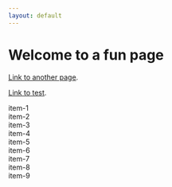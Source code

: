 ```yaml
---
layout: default
---
```


# Welcome to a fun page

[Link to another page](./another-page.html).

[Link to test](./test.md).

<div width="auto" id="content"> </div>

<!-- Create the tic tac toe board -->
<section id="game_grid" class="game_container display_none">
  <div class="item item-1" id='one'>item-1</div>
  <div class="item item-2" id='two'>item-2</div>
  <div class="item item-3" id='three'>item-3</div>

  <div class="item item-4" id='four'>item-4</div>
  <div class="item item-5" id='five'>item-5</div>
  <div class="item item-6" id='six'>item-6</div>

  <div class="item item-7" id='seven'>item-7</div>
  <div class="item item-8" id='eight'>item-8</div>
  <div class="item item-9" id='nine'>item-9</div>
</section>


<script src="js/script.js"></script>